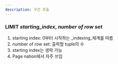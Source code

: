 ```yaml
---
description: 구간 추출
---
```

### LIMIT *starting_index*, *number of row set*

1. starting index: 0부터 시작하는 _indexing_체계를 따름
2. number of row set: 출력할 tuple의 수
3. starting index는 생략 가능
4. Page nation에서 자주 쓰임